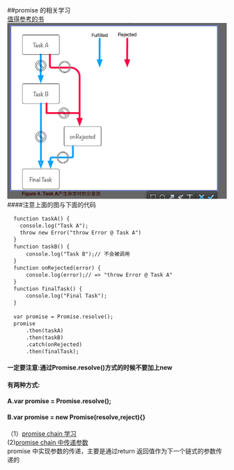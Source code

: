 ##promise 的相关学习  
[值得参考的书](http://liubin.github.io/promises-book/#__2) 
![img](img/promisePic.png)  
####注意上面的图与下面的代码  
````
  function taskA() {
    console.log("Task A");
    throw new Error("throw Error @ Task A")
  }
  function taskB() {
      console.log("Task B");// 不会被调用
  }
  function onRejected(error) {
      console.log(error);// => "throw Error @ Task A"
  }
  function finalTask() {
      console.log("Final Task");
  }

  var promise = Promise.resolve();
  promise
      .then(taskA)
      .then(taskB)
      .catch(onRejected)
      .then(finalTask);

````  
#### 一定要注意:通过Promise.resolve()方式的时候不要加上new
#### 有两种方式:  
#### A.var promise = Promise.resolve();  
#### B.var promise = new Promise(resolve,reject){}  
（1）[promise chain 学习](https://github.com/AnnVoV/myNodeStudy/blob/ES6/html/promiseStudy.html)  
 (2)[promise chain 中传递参数](https://github.com/AnnVoV/myNodeStudy/blob/ES6/html/promisePassingValue.html)    
 promise 中实现参数的传递，主要是通过return 返回值作为下一个链式的参数传递的     
